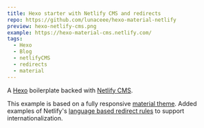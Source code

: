 ```yaml
---
title: Hexo starter with Netlify CMS and redirects
repo: https://github.com/lunaceee/hexo-material-netlify
preview: hexo-netlify-cms.png
example: https://hexo-material-cms.netlify.com/
tags:
  - Hexo
  - Blog
  - netlifyCMS
  - redirects
  - material
---
```


A [Hexo](https://hexo.io/) boilerplate backed with [Netlify CMS](https://github.com/netlify/netlify-cms). 

This example is based on a fully responsive [material theme](https://github.com/viosey/hexo-theme-material). Added examples of Netlify's [language based redirect rules](https://www.netlify.com/docs/redirects/) to support internationalization.

